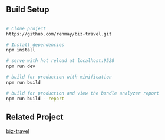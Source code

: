 ## Build Setup

``` bash

# Clone project
https://github.com/renmay/biz-travel.git

# Install dependencies
npm install

# serve with hot reload at localhost:9528
npm run dev

# build for production with minification
npm run build

# build for production and view the bundle analyzer report
npm run build --report
```


## Related Project
 [biz-travel](http://travel.qxlds.com/#/)
